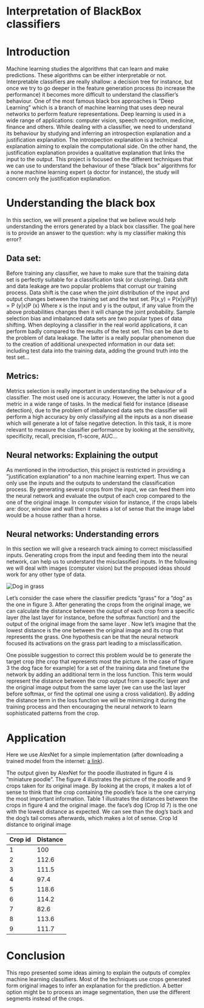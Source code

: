 # Interpretation of BlackBox classifiers #

# Introduction
Machine learning studies the algorithms that can learn and make predictions. These algorithms can be either interpretable or not. Interpretable classifiers are really shallow: a decision tree for instance, but once we try to go deeper in the feature generation process (to increase the performance) it becomes more difficult to understand the classifier’s behaviour. One of the most famous black box approaches is ”Deep Learning” which is a branch of machine learning that uses deep neural networks to perform feature representations. Deep learning is used in a wide range of applications: computer vision, speech recognition, medicine, finance and others. 
While dealing with a classifier, we need to understand its behaviour by studying and inferring an introspection explanation and a justification explanation. The introspection explanation is a technical explanation aiming to explain the computational side. On the other hand, the justification explanation provides a qualitative explanation that links the input to the output. 
This project is focused on the different techniques that we can use to understand the behaviour of these ”black box” algorithms for a none machine learning expert (a doctor for instance), the study will concern only the justification explanation.
# Understanding the black box
In this section, we will present a pipeline that we believe would help understanding the errors generated by a black box classifier. The goal here is to provide an answer to the question: why is my classifier making this error? 
## Data set:
Before training any classifier, we have to make sure that the training data set is perfectly suitable for a classification task (or clustering). Data shift and data leakage are two popular problems that corrupt our training process. Data shift is the case when the joint distribution of the input and output changes between the training set and the test set. 
P(x,y) = P(x|y)P(y) = P (y|x)P (x) 
Where x is the input and y is the output, if any value from the above probabilities changes then it will change the joint probability. Sample selection bias and imbalanced data sets are two popular types of data shifting. When deploying a classifier in the real world applications, it can perform badly compared to the results of the test set. This can be due to the problem of data leakage. The latter is a really popular phenomenon due to the creation of additional unexpected information in our data set: including test data into the training data, adding the ground truth into the test set... 

## Metrics:
Metrics selection is really important in understanding the behaviour of a classifier. The most used one is accuracy. However, the latter is not a good metric in a wide range of tasks. In the medical field for instance (disease detection), due to the problem of imbalanced data sets the classifier will perform a high accuracy by only classifying all the inputs as a non disease which will generate a lot of false negative detection. In this task, it is more relevant to measure the classifier performance by looking at the sensitivity, specificity, recall, precision, f1-score, AUC... 

## Neural networks: Explaining the output
As mentioned in the introduction, this project is restricted in providing a ”justification explanation” to a non machine learning expert. Thus we can only use the inputs and the outputs to understand the classification process. By generating several crops from the input, we can feed them into the neural network and evaluate the output of each crop compared to the one of the original image. In computer vision for instance, if the crops labels are: door, window and wall then it makes a lot of sense that the image label would be a house rather than a horse. 

## Neural networks: Understanding errors
In this section we will give a research track aiming to correct misclassified inputs. Generating crops from the input and feeding them into the neural network, can help us to understand the misclassified inputs. In the following we will deal with images (computer vision) but the proposed ideas should work for any other type of data. 

![Dog in grass](BlackBox/dog2.png)

Let’s consider the case where the classifier predicts ”grass” for a ”dog” as the one in figure 3. After generating the crops from the original image, we can calculate the distance between the output of each crop from a specific layer (the last layer for instance, before the softmax function) and the output of the original image from the same layer . Now let’s imagine that the lowest distance is the one between the original image and its crop that represents the grass. One hypothesis can be that the neural network focused its activations on the grass part leading to a misclassification. 

One possible suggestion to correct this problem would be to generate the target crop (the crop that represents most the picture. In the case of figure 3 the dog face for example) for a set of the training data and finetune the network by adding an additional term in the loss function. This term would represent the distance between the crop output from a specific layer and the original image output from the same layer (we can use the last layer before softmax, or find the optimal one using a cross validation). By adding the distance term in the loss function we will be minimizing it during the training process and then encouraging the neural network to learn sophisticated patterns from the crop. 

# Application
Here we use AlexNet for a simple implementation (after downloading a trained model from the internet: [a link](http://www.cs.toronto.edu/%7Eguerzhoy/tf_alexnet/bvlc_alexnet.npy)). 

The output given by AlexNet for the poodle illustrated in figure 4 is ”miniature poodle”. The figure 4 illustrates the picture of the poodle and 9 crops taken for its original image. By looking at the crops, it makes a lot of sense to think that the crop containing the poodle’s face is the one carrying the most important information. Table 1 illustrates the distances between the crops in figure 4 and the original image. the face’s dog (Crop Id 7) is the one with the lowest distance as expected. We can see than the dog’s back and the dog’s tail comes afterwards, which makes a lot of sense. 
Crop Id 
distance to original image 

| Crop id | Distance |
| - | - |
| 1 | 100 |
| 2 | 112.6 |
| 3 | 111.5 |
| 4 | 97.4 |
| 5 | 118.6 |
| 6 | 114.2 |
| 7 | 82.6 |
| 8 | 113.6 |
| 9 | 111.7 |

# Conclusion
This repo presented some ideas aiming to explain the outputs of complex machine learning classifiers. Most of the techniques use crops generated form original images to infer an explanation for the prediction. A better option might be to process an image segmentation, then use the different segments instead of the crops. 



 
